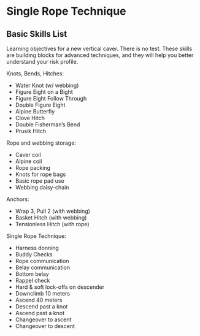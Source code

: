# Single Rope Technique
## Basic Skills List

Learning objectives for a new vertical caver. There is no test. These skills are building blocks for advanced techniques, and they will help you better understand your risk profile.

Knots, Bends, Hitches:
* Water Knot (w/ webbing)
* Figure Eight on a Bight
* Figure Eight Follow Through
* Double Figure Eight
* Alpine Butterfly
* Clove Hitch
* Double Fisherman’s Bend
* Prusik Hitch

Rope and webbing storage:
* Caver coil
* Alpine coil
* Rope packing
* Knots for rope bags
* Basic rope pad use
* Webbing daisy-chain

Anchors:
* Wrap 3, Pull 2 (with webbing)
* Basket Hitch (with webbing)
* Tensionless Hitch (with rope)

Single Rope Technique:
* Harness donning
* Buddy Checks
* Rope communication
* Belay communication
* Bottom belay
* Rappel check
* Hard & soft lock-offs on descender
* Downclimb 10 meters
* Ascend 40 meters
* Descend past a knot
* Ascend past a knot
* Changeover to ascent
* Changeover to descent


